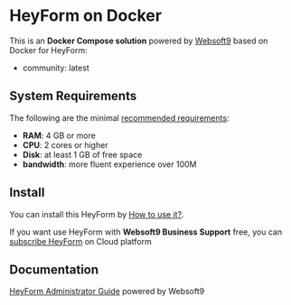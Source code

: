 # HeyForm on Docker  

This is an **Docker Compose solution** powered by [Websoft9](https://www.websoft9.com) based on Docker for HeyForm:


 - community:  latest


## System Requirements

The following are the minimal [recommended requirements](https://heyform.net):

* **RAM**: 4 GB or more
* **CPU**: 2 cores or higher
* **Disk**: at least 1 GB of free space
* **bandwidth**: more fluent experience over 100M  

## Install

You can install this HeyForm by [How to use it?](https://github.com/Websoft9/docker-library#how-to-use-it).   

If you want use HeyForm with **Websoft9 Business Support** free, you can [subscribe HeyForm](https://www.websoft9.com/apps) on Cloud platform

## Documentation

[HeyForm Administrator Guide](https://support.websoft9.com/docs/heyform) powered by Websoft9